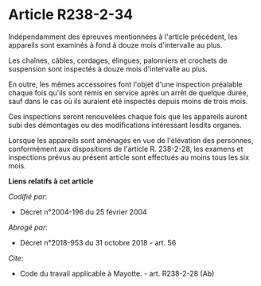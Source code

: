 # Article R238-2-34

Indépendamment des épreuves mentionnées à l'article précédent, les appareils sont examinés à fond à douze mois d'intervalle
au plus. 

Les chaînes, câbles, cordages, élingues, palonniers et crochets de suspension sont inspectés à douze mois d'intervalle au
plus. 

En outre, les mêmes accessoires font l'objet d'une inspection préalable chaque fois qu'ils sont remis en service après un
arrêt de quelque durée, sauf dans le cas où ils auraient été inspectés depuis moins de trois mois. 

Ces inspections seront renouvelées chaque fois que les appareils auront subi des démontages ou des modifications intéressant
lesdits organes. 

Lorsque les appareils sont aménagés en vue de l'élévation des personnes, conformément aux dispositions de l'article R.
238-2-28, les examens et inspections prévus au présent article sont effectués au moins tous les six mois.

**Liens relatifs à cet article**

_Codifié par_:

  - Décret n°2004-196 du 25 février 2004

_Abrogé par_:

  - Décret n°2018-953 du 31 octobre 2018 - art. 56

_Cite_:

  - Code du travail applicable à Mayotte. - art. R238-2-28 (Ab)
